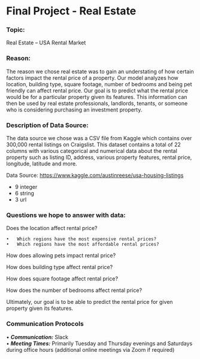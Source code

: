 # Final Project - Real Estate

### **Topic:** 
Real Estate – USA Rental Market

### **Reason:**
 The reason we chose real estate was to gain an understating of how certain factors impact the rental price of a property. Our model analyzes how location, building type, square footage, number of bedrooms and being pet friendly can affect rental price. Our goal is to predict what the rental price would be for a particular property given its features. This information can then be used by real estate professionals, landlords, tenants, or someone who is considering purchasing an investment property. 

### **Description of Data Source:** 
The data source we chose was a CSV file from Kaggle which contains over 300,000 rental listings on Craigslist. This dataset contains a total of 22 columns with various categorical and numerical data about the rental property such as listing ID, address, various property features, rental price, longitude, latitude and more. 

Data Source: https://www.kaggle.com/austinreese/usa-housing-listings

* 9 integer  
* 6 string  
* 3 url  

### **Questions we hope to answer with data:**

Does the location affect rental price?  

    •	Which regions have the most expensive rental prices?  
    •	Which regions have the most affordable rental prices?

How does allowing pets impact rental price?

How does building type affect rental price?

How does square footage affect rental price?

How does the number of bedrooms affect rental price?

Ultimately, our goal is to be able to predict the rental price for given property given its features.  

### **Communication Protocols**
•	***Communication:*** Slack  
•	***Meeting Times:*** Primarily Tuesday and Thursday evenings and Saturdays during office hours (additional online meetings via Zoom if required)